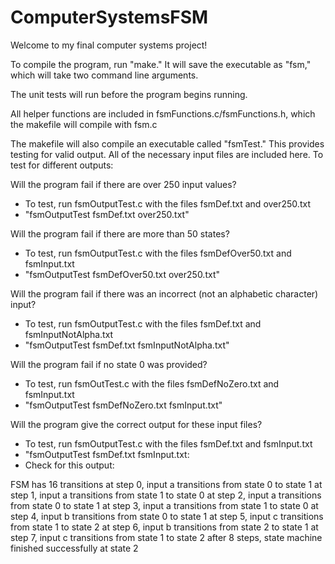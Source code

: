 # ComputerSystemsFSM


Welcome to my final computer systems project! 

To compile the program, run "make." It will save the executable as "fsm," which will take two command line arguments.

The unit  tests will run before the program begins running. 

All helper functions are included in fsmFunctions.c/fsmFunctions.h, which the makefile will compile with fsm.c

The makefile will also compile an executable called "fsmTest." This provides testing for valid output. 
All of the necessary input files are included here. To test for different outputs:

Will the program fail if there are over 250 input values?
- To test, run fsmOutputTest.c with the files fsmDef.txt and over250.txt
- "fsmOutputTest fsmDef.txt over250.txt"
 
Will the program fail if there are more than 50 states?
- To test, run fsmOutputTest.c with the files fsmDefOver50.txt and fsmInput.txt
- "fsmOutputTest fsmDefOver50.txt over250.txt"

Will the program fail if there was an incorrect (not an alphabetic character) input?
- To test, run fsmOutputTest.c with the files fsmDef.txt and fsmInputNotAlpha.txt
- "fsmOutputTest fsmDef.txt fsmInputNotAlpha.txt"

Will the program fail if no state 0 was provided?
- To test, run fsmOutTest.c with the files fsmDefNoZero.txt and fsmInput.txt
- "fsmOutputTest fsmDefNoZero.txt fsmInput.txt"

Will the program give the correct output for these input files?
- To test, run fsmOutputTest.c with the files fsmDef.txt and fsmInput.txt
- "fsmOutputTest fsmDef.txt fsmInput.txt:
- Check for this output:

FSM has 16 transitions 
 at step 0, input a transitions from state 0 to state 1 
 at step 1, input a transitions from state 1 to state 0 
 at step 2, input a transitions from state 0 to state 1
 at step 3, input a transitions from state 1 to state 0
 at step 4, input b transitions from state 0 to state 1
 at step 5, input c transitions from state 1 to state 2
 at step 6, input b transitions from state 2 to state 1
 at step 7, input c transitions from state 1 to state 2
after 8 steps, state machine finished successfully at state 2

